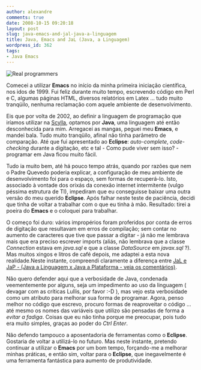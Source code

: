 ```yaml
---
author: alexandre
comments: true
date: 2008-10-15 09:20:18
layout: post
slug: java-emacs-and-jal-java-a-linguagem
title: Java, Emacs and JaL (Java, a Linguagem)
wordpress_id: 362
tags:
- Java Emacs
---
```


![Real programmers]({{BASE_PATH}}images/2008-10-15-java-emacs-and-jal-java-a-linguagem/real_programmers.png)

Comecei a utilizar **Emacs** no início da minha primeira iniciação científica, nos idos de 1999. Fui feliz durante muito tempo, escrevendo código em Perl e C, algumas páginas HTML, diversos relatórios em Latex ... tudo muito tranqüilo, nenhuma reclamação com aquele ambiente de desenvolvimento.

Eis que por volta de 2002, ao definir a linguagem de programação que iríamos utilizar na [Scylla](http://www.scylla.com.br), optamos por **Java**, uma linguagem até então desconhecida para mim. Arregacei as mangas, peguei meu **Emacs**, e mandei bala. Tudo muito tranqüilo, afinal não tinha parâmetro de comparação. Até que fui apresentado ao **Eclipse**: _auto-complete_, _code-checking_ durante a digitação, etc e tal - Como pude viver sem isso? - programar em Java ficou muito fácil.

Tudo ia muito bem, até há pouco tempo atrás, quando por razões que nem o Padre Quevedo poderia explicar, a configuração de meu ambiente de desenvolvimento foi para o espaço, sem formas de recuperá-lo. Isto, associado à vontade dos orixás da conexão internet intermitente (vulgo péssima estrutura de TI), impediram que eu conseguisse baixar uma outra versão do meu querido **Eclipse**. Após falhar neste teste de paciência, decidi que tinha de voltar a trabalhar com o que eu tinha à mão. Resultado: tirei a poeira do **Emacs** e o coloquei para trabalhar.

O começo foi duro: vários impropérios foram proferidos por conta de erros de digitação que resultavam em erros de compilação; sem contar no aumento de caracteres que tive que passar a digitar - já não me lembrava mais que era preciso escrever imports (aliás, não lembrava que a classe _Connection_ estava em _java.sql_ e que a classe _DataSource_ em _javax.sql_ ?). Mas muitos xingos e litros de café depois, me adaptei a esta nova realidade.Neste instante, compreendi claramente a diferença entre [JaL e JaP - (Java a Linguagem x Java a Plataforma - veja os comentários)](http://log4dev.com/2007/09/27/viva-a-diversidade/).

Não quero defender aqui que a verbosidade de Java, condenada veementemente por alguns, seja um impedimento ao uso da linguagem ( devagar com as críticas Lullis, por favor :-D ), mas vejo esta verbosidade como um atributo para melhorar sua forma de programar. Agora, penso melhor no código que escrevo, procuro formas de reaproveitar o código ... até mesmo os nomes das variáveis que utilizo são pensadas de forma a _evitar a fadiga_. Coisas que eu não tinha porque me preocupar, pois tudo era muito simples, graças ao poder do _Ctrl Enter_.

Não defendo tampouco a aposentadoria de ferramentas como o **Eclipse**. Gostaria de voltar a utilizá-lo no futuro. Mas neste instante, pretendo continuar a utilizar o **Emacs** por um bom tempo, forçando-me a melhorar minhas práticas, e então sim, voltar para o **Eclipse**, que inegavelmente é uma ferramenta fantástica para aumento de produtividade.
